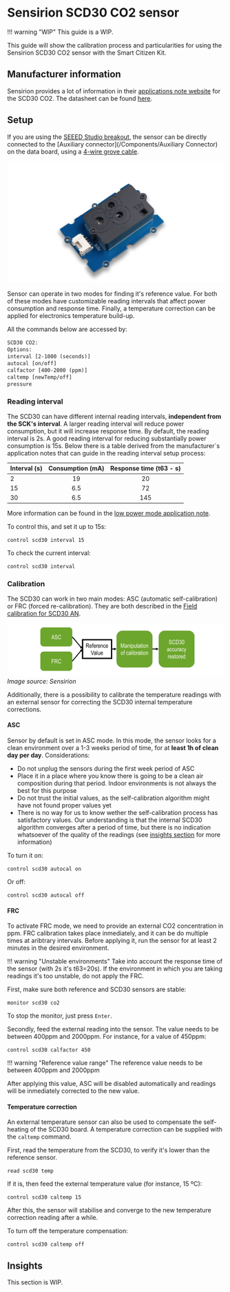 # Sensirion SCD30 CO2 sensor

!!! warning "WIP"
    This guide is a WIP.

This guide will show the calibration process and particularities for using the Sensirion SCD30 CO2 sensor with the Smart Citizen Kit.

## Manufacturer information

Sensirion provides a lot of information in their [applications note website](https://www.sensirion.com/en/download-center/carbon-dioxide-sensors-co2/co2-sensor-scd30/) for the SCD30 CO2. The datasheet can be found [here](https://www.sensirion.com/fileadmin/user_upload/customers/sensirion/Dokumente/9.5_CO2/Sensirion_CO2_Sensors_SCD30_Datasheet.pdf).

## Setup

If you are using the [SEEED Studio breakout](https://www.seeedstudio.com/Grove-CO2-Temperature-Humidity-Sensor-SCD30-p-2911.html), the sensor can be directly connected to the [Auxiliary connector](/Components/Auxiliary Connector) on the data board, using a [4-wire grove cable](https://www.seeedstudio.com/cables-c-949.html). 

![](/assets/images/scd30_seeed.png)

Sensor can operate in two modes for finding it's reference value. For both of these modes have customizable reading intervals that affect power consumption and response time. Finally, a temperature correction can be applied for electronics temperature build-up.

All the commands below are accessed by:

```
SCD30 CO2:
Options:
interval [2-1000 (seconds)]
autocal [on/off]
calfactor [400-2000 (ppm)]
caltemp [newTemp/off]
pressure
```

### Reading interval

The SCD30 can have different internal reading intervals, **independent from the SCK's interval**. A larger reading interval will reduce power consumption, but it will increase response time. By default, the reading interval is 2s. A good reading interval for reducing substantially power consumption is 15s. Below there is a table derived from the manufacturer`s application notes that can guide in the reading interval setup process:

|Interval (s) |Consumption (mA) |Response time (t63 - s)|
|:- |:-:|:-:|
|2|19|20|
|15|6.5|72|
|30|6.5|145|

More information can be found in the [low power mode application note](https://www.sensirion.com/fileadmin/user_upload/customers/sensirion/Dokumente/9.5_CO2/Sensirion_CO2_Sensors_SCD30_Low_Power_Mode.pdf).

To control this, and set it up to 15s:

```
control scd30 interval 15
```

To check the current interval:

```
control scd30 interval
```

### Calibration

The SCD30 can work in two main modes: ASC (automatic self-calibration) or FRC (forced re-calibration). They are both described in the [Field calibration for SCD30 AN](https://www.sensirion.com/fileadmin/user_upload/customers/sensirion/Dokumente/9.5_CO2/Sensirion_CO2_Sensors_SCD30_Field_Calibration.pdf). 

![](/assets/images/scd30_calibration_modes.png)
_Image source: Sensirion_

Additionally, there is a possibility to calibrate the temperature readings with an external sensor for correcting the SCD30 internal temperature corrections.

#### ASC

Sensor by default is set in ASC mode. In this mode, the sensor looks for a clean environment over a 1-3 weeks period of time, for at **least 1h of clean day per day**. Considerations:

- Do not unplug the sensors during the first week period of ASC
- Place it in a place where you know there is going to be a clean air composition during that period. Indoor environments is not always the best for this purpose
- Do not trust the initial values, as the self-calibration algorithm might have not found proper values yet
- There is no way for us to know wether the self-calibration process has satisfactory values. Our understanding is that the internal SCD30 algorithm converges after a period of time, but there is no indication whatsoever of the quality of the readings (see [insights section](#Insights) for more information)

To turn it on:

```
control scd30 autocal on
```

Or off:

```
control scd30 autocal off
```

#### FRC

To activate FRC mode, we need to provide an external CO2 concentration in ppm. FRC calibration takes place inmediately, and it can be do multiple times at aribtrary intervals. Before applying it, run the sensor for at least 2 minutes in the desired environment.

!!! warning "Unstable environments"
    Take into account the response time of the sensor (with 2s it's t63=20s). If the environment in which you are taking readings it's too unstable, do not apply the FRC.

First, make sure both reference and SCD30 sensors are stable:

```
monitor scd30 co2
```

To stop the monitor, just press `Enter`.

Secondly, feed the external reading into the sensor. The value needs to be between 400ppm and 2000ppm. For instance, for a value of 450ppm:

```
control scd30 calfactor 450
```

!!! warning "Reference value range"
    The reference value needs to be between 400ppm and 2000ppm

After applying this value, ASC will be disabled automatically and readings will be inmediately corrected to the new value.

#### Temperature correction

An external temperature sensor can also be used to compensate the self-heating of the SCD30 board. A temperature correction can be supplied with the `caltemp` command.

First, read the temperature from the SCD30, to verify it's lower than the reference sensor.

```
read scd30 temp
```

If it is, then feed the external temperature value (for instance, 15 ºC):

```
control scd30 caltemp 15
```

After this, the sensor will stabilise and converge to the new temperature correction reading after a while.

To turn off the temperature compensation:

```
control scd30 caltemp off
```

## Insights

This section is WIP.
